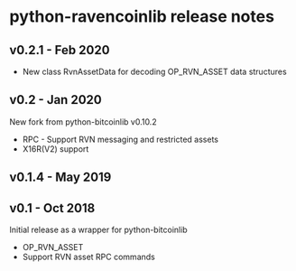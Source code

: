 # python-ravencoinlib release notes

## v0.2.1 - Feb 2020

* New class RvnAssetData for decoding OP_RVN_ASSET data structures

## v0.2 - Jan 2020

New fork from python-bitcoinlib v0.10.2

* RPC - Support RVN messaging and restricted assets
* X16R(V2) support

## v0.1.4 - May 2019

## v0.1 - Oct 2018

Initial release as a wrapper for python-bitcoinlib

* OP_RVN_ASSET
* Support RVN asset RPC commands
